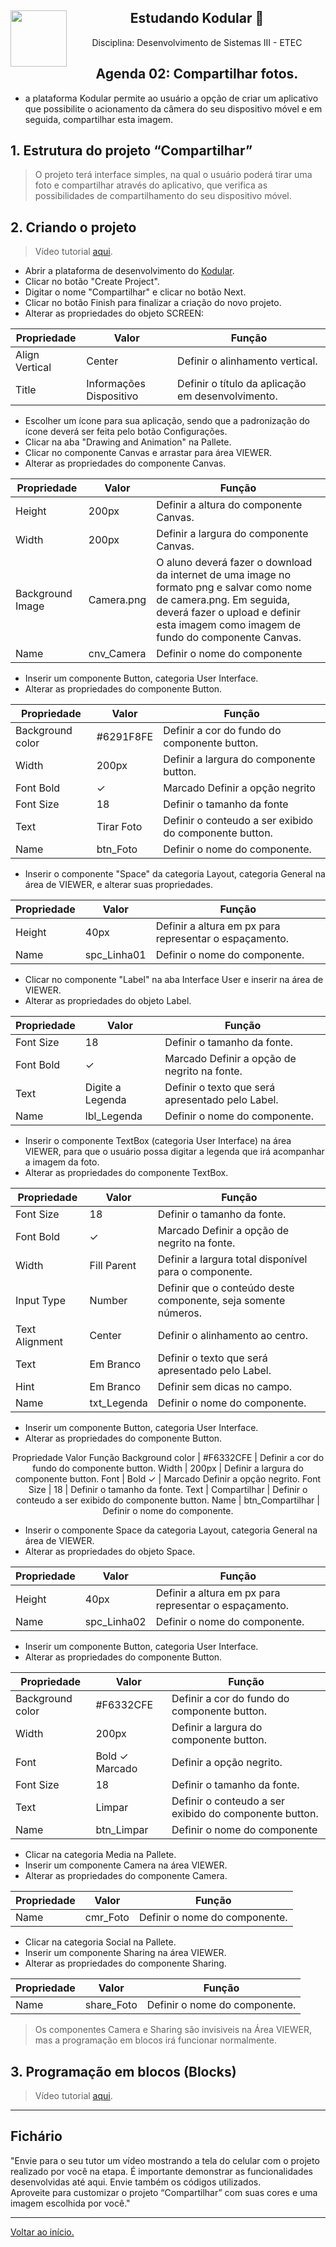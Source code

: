 <div align="center">
<a href="https://github.com/monicaquintal" target="_blank"><img align="left" height="90" src="https://www.svgrepo.com/show/477093/mobile-phone-signal.svg" /></a> 
<h2>Estudando Kodular 🤳</h2>
<p>Disciplina: Desenvolvimento de Sistemas III - ETEC</p>
</div>

<div id="agenda01" align="center">
<h2>Agenda 02: Compartilhar fotos.</h2>
</div>

- a plataforma Kodular permite ao usuário a opção de criar um aplicativo que possibilite o acionamento da câmera do seu dispositivo móvel e em seguida, compartilhar esta imagem.

## 1. Estrutura do projeto “Compartilhar”

> O projeto terá interface simples, na qual o usuário poderá tirar uma foto e compartilhar através do aplicativo, que verifica as possibilidades de compartilhamento do seu dispositivo móvel.

## 2. Criando o projeto

> Vídeo tutorial [aqui](https://www.youtube.com/watch?v=ISLh89BkMV0).

- Abrir a plataforma de desenvolvimento do [Kodular](https://www.kodular.io/creator).
- Clicar no botão "Create Project".
- Digitar o nome "Compartilhar" e clicar no botão Next.
- Clicar no botão Finish para finalizar a criação do novo projeto.
- Alterar as propriedades do objeto SCREEN:

<div align="center">

Propriedade | Valor | Função
------------|-------|-----------
Align Vertical | Center | Definir o alinhamento vertical.
Title | Informações Dispositivo | Definir o título da aplicação em desenvolvimento.

</div>

- Escolher um ícone para sua aplicação, sendo que a padronização do ícone deverá ser feita pelo botão
Configurações.
- Clicar na aba "Drawing and Animation" na Pallete.
- Clicar no componente Canvas e arrastar para área VIEWER.
- Alterar as propriedades do componente Canvas.

<div align="center">

Propriedade | Valor | Função
------------|-------|-----------
Height | 200px | Definir a altura do componente Canvas.
Width | 200px | Definir a largura do componente Canvas.
Background Image | Camera.png | O aluno deverá fazer o download da internet de uma image no formato png e salvar como nome de camera.png. Em seguida, deverá fazer o upload e definir esta imagem como imagem de fundo do componente Canvas.
Name | cnv_Camera | Definir o nome do componente

</div>

- Inserir um componente Button, categoria User Interface.
- Alterar as propriedades do componente Button.

<div align="center">

Propriedade | Valor | Função
------------|-------|---------
Background color | #6291F8FE | Definir a cor do fundo do componente button.
Width | 200px | Definir a largura do componente button.
Font Bold | ✓ | Marcado Definir a opção negrito
Font Size | 18 | Definir o tamanho da fonte
Text | Tirar Foto | Definir o conteudo a ser exibido do componente button.
Name | btn_Foto | Definir o nome do componente.

</div>

- Inserir o componente "Space" da categoria Layout, categoria General na área de VIEWER, e alterar suas propriedades.

<div align="center">

Propriedade | Valor | Função
------------|--------|----------
Height | 40px | Definir a altura em px para representar o espaçamento.
Name | spc_Linha01 | Definir o nome do componente.

</div>

- Clicar no componente "Label" na aba Interface User e inserir na área de VIEWER.
- Alterar as propriedades do objeto Label.

<div align="center">

Propriedade | Valor | Função
------------|-------|---------
Font Size | 18 | Definir o tamanho da fonte.
Font Bold | ✓ | Marcado Definir a opção de negrito na fonte.
Text | Digite a Legenda | Definir o texto que será apresentado pelo Label.
Name | lbl_Legenda | Definir o nome do componente.

</div>

- Inserir o componente TextBox (categoria User Interface) na área VIEWER, para que o usuário possa digitar a legenda que irá acompanhar a imagem da foto.
- Alterar as propriedades do componente TextBox.

<div align="center">

Propriedade | Valor | Função
-----------|-------|--------
Font Size | 18 | Definir o tamanho da fonte.
Font Bold | ✓ | Marcado Definir a opção de negrito na fonte.
Width | Fill Parent | Definir a largura total disponível para o componente.
Input Type | Number | Definir que o conteúdo deste componente, seja somente números.
Text Alignment | Center | Definir o alinhamento ao centro.
Text | Em Branco | Definir o texto que será apresentado pelo Label.
Hint | Em Branco | Definir sem dicas no campo.
Name | txt_Legenda | Definir o nome do componente.

</div>

- Inserir um componente Button, categoria User Interface.
- Alterar as propriedades do componente Button.

<div align="center">

Propriedade Valor Função
Background color | #F6332CFE | Definir a cor do fundo do componente button.
Width | 200px | Definir a largura do componente button.
Font  | Bold ✓ | Marcado Definir a opção negrito.
Font Size | 18 | Definir o tamanho da fonte.
Text | Compartilhar | Definir o conteudo a ser exibido do componente button.
Name | btn_Compartilhar | Definir o nome do componente.

</div>

- Inserir o componente Space da categoria Layout, categoria General na área de VIEWER.
- Alterar as propriedades do objeto Space.

<div align="center">

Propriedade | Valor | Função
-----------|--------|----------
Height | 40px | Definir a altura em px para representar o espaçamento.
Name | spc_Linha02 | Definir o nome do componente.

</div>

- Inserir um componente Button, categoria User Interface.
- Alterar as propriedades do componente Button.

<div align="center">

Propriedade | Valor | Função
------------|-------|----------
Background color | #F6332CFE | Definir a cor do fundo do componente button.
Width | 200px | Definir a largura do componente button.
Font | Bold ✓ Marcado | Definir a opção negrito.
Font Size | 18 | Definir o tamanho da fonte.
Text | Limpar | Definir o conteudo a ser exibido do componente button.
Name  | btn_Limpar  | Definir o nome do componente

</div>

- Clicar na categoria Media na Pallete.
- Inserir um componente Camera na área VIEWER.
- Alterar as propriedades do componente Camera.

<div align="center">

Propriedade | Valor | Função
------------|-------|-------
Name | cmr_Foto | Definir o nome do componente.

</div>

- Clicar na categoria Social na Pallete.
- Inserir um componente Sharing na área VIEWER.
- Alterar as propriedades do componente Sharing.

<div align="center">

Propriedade | Valor | Função
-------------|------|----------
Name | share_Foto | Definir o nome do componente.

</div>

> Os componentes Camera e Sharing são invisiveis na Área VIEWER, mas a programação em blocos irá funcionar normalmente.

## 3. Programação em blocos (Blocks)

> Vídeo tutorial [aqui](https://www.youtube.com/watch?v=h3TlX_PiIt4).

---

## Fichário

"Envie para o seu tutor um vídeo mostrando a tela do celular com o projeto realizado por você na etapa. É importante demonstrar as funcionalidades desenvolvidas até aqui. Envie também os códigos utilizados.
<br>
Aproveite para customizar o projeto “Compartilhar” com suas cores e uma imagem escolhida por você."

--- 

[Voltar ao início.](https://github.com/monicaquintal/disciplina_DS_III_ETEC)
